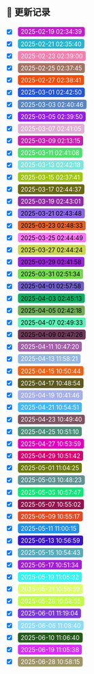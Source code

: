 ## 📅 更新记录

- [x] <span style="display:inline-block; padding:0.2em 0.5em; margin:0.2em; border-radius:0.3em; background:#C21ECD; color:#fff;">2025-02-19 02:34:39</span>
- [x] <span style="display:inline-block; padding:0.2em 0.5em; margin:0.2em; border-radius:0.3em; background:#23B7CF; color:#fff;">2025-02-21 02:35:40</span>
- [x] <span style="display:inline-block; padding:0.2em 0.5em; margin:0.2em; border-radius:0.3em; background:#F87EAE; color:#fff;">2025-02-23 02:39:00</span>
- [x] <span style="display:inline-block; padding:0.2em 0.5em; margin:0.2em; border-radius:0.3em; background:#A17564; color:#fff;">2025-02-25 02:37:45</span>
- [x] <span style="display:inline-block; padding:0.2em 0.5em; margin:0.2em; border-radius:0.3em; background:#EE4F0C; color:#fff;">2025-02-27 02:38:41</span>
- [x] <span style="display:inline-block; padding:0.2em 0.5em; margin:0.2em; border-radius:0.3em; background:#2556D5; color:#fff;">2025-03-01 02:42:50</span>
- [x] <span style="display:inline-block; padding:0.2em 0.5em; margin:0.2em; border-radius:0.3em; background:#5A87C2; color:#fff;">2025-03-03 02:40:46</span>
- [x] <span style="display:inline-block; padding:0.2em 0.5em; margin:0.2em; border-radius:0.3em; background:#981CED; color:#fff;">2025-03-05 02:39:50</span>
- [x] <span style="display:inline-block; padding:0.2em 0.5em; margin:0.2em; border-radius:0.3em; background:#DEB0D6; color:#fff;">2025-03-07 02:41:05</span>
- [x] <span style="display:inline-block; padding:0.2em 0.5em; margin:0.2em; border-radius:0.3em; background:#C722B0; color:#fff;">2025-03-09 02:13:15</span>
- [x] <span style="display:inline-block; padding:0.2em 0.5em; margin:0.2em; border-radius:0.3em; background:#52DE6F; color:#fff;">2025-03-11 02:41:08</span>
- [x] <span style="display:inline-block; padding:0.2em 0.5em; margin:0.2em; border-radius:0.3em; background:#7EE6DD; color:#fff;">2025-03-13 02:42:18</span>
- [x] <span style="display:inline-block; padding:0.2em 0.5em; margin:0.2em; border-radius:0.3em; background:#A2C711; color:#fff;">2025-03-15 02:37:41</span>
- [x] <span style="display:inline-block; padding:0.2em 0.5em; margin:0.2em; border-radius:0.3em; background:#696814; color:#fff;">2025-03-17 02:44:37</span>
- [x] <span style="display:inline-block; padding:0.2em 0.5em; margin:0.2em; border-radius:0.3em; background:#912BA6; color:#fff;">2025-03-19 02:43:01</span>
- [x] <span style="display:inline-block; padding:0.2em 0.5em; margin:0.2em; border-radius:0.3em; background:#8B64EA; color:#000;">2025-03-21 02:43:48</span>
- [x] <span style="display:inline-block; padding:0.2em 0.5em; margin:0.2em; border-radius:0.3em; background:#E16027; color:#000;">2025-03-23 02:48:33</span>
- [x] <span style="display:inline-block; padding:0.2em 0.5em; margin:0.2em; border-radius:0.3em; background:#FB75F9; color:#000;">2025-03-25 02:44:49</span>
- [x] <span style="display:inline-block; padding:0.2em 0.5em; margin:0.2em; border-radius:0.3em; background:#CAD64C; color:#000;">2025-03-27 02:44:24</span>
- [x] <span style="display:inline-block; padding:0.2em 0.5em; margin:0.2em; border-radius:0.3em; background:#9725D4; color:#000;">2025-03-29 02:41:58</span>
- [x] <span style="display:inline-block; padding:0.2em 0.5em; margin:0.2em; border-radius:0.3em; background:#75DB4F; color:#000;">2025-03-31 02:51:34</span>
- [x] <span style="display:inline-block; padding:0.2em 0.5em; margin:0.2em; border-radius:0.3em; background:#6F5DC6; color:#000;">2025-04-01 02:57:58</span>
- [x] <span style="display:inline-block; padding:0.2em 0.5em; margin:0.2em; border-radius:0.3em; background:#08AF64; color:#000;">2025-04-03 02:45:13</span>
- [x] <span style="display:inline-block; padding:0.2em 0.5em; margin:0.2em; border-radius:0.3em; background:#70AD53; color:#000;">2025-04-05 02:42:18</span>
- [x] <span style="display:inline-block; padding:0.2em 0.5em; margin:0.2em; border-radius:0.3em; background:#5BF0B7; color:#000;">2025-04-07 02:49:33</span>
- [x] <span style="display:inline-block; padding:0.2em 0.5em; margin:0.2em; border-radius:0.3em; background:#6E3858; color:#000;">2025-04-09 02:47:26</span>
- [x] <span style="display:inline-block; padding:0.2em 0.5em; margin:0.2em; border-radius:0.3em; background:#A261A9; color:#fff;">2025-04-11 10:47:20</span>
- [x] <span style="display:inline-block; padding:0.2em 0.5em; margin:0.2em; border-radius:0.3em; background:#94B7E2; color:#fff;">2025-04-13 11:58:21</span>
- [x] <span style="display:inline-block; padding:0.2em 0.5em; margin:0.2em; border-radius:0.3em; background:#F26113; color:#fff;">2025-04-15 10:50:44</span>
- [x] <span style="display:inline-block; padding:0.2em 0.5em; margin:0.2em; border-radius:0.3em; background:#5D5920; color:#fff;">2025-04-17 10:48:54</span>
- [x] <span style="display:inline-block; padding:0.2em 0.5em; margin:0.2em; border-radius:0.3em; background:#A7B0E9; color:#fff;">2025-04-19 10:41:46</span>
- [x] <span style="display:inline-block; padding:0.2em 0.5em; margin:0.2em; border-radius:0.3em; background:#42B9FA; color:#fff;">2025-04-21 10:54:51</span>
- [x] <span style="display:inline-block; padding:0.2em 0.5em; margin:0.2em; border-radius:0.3em; background:#7E5463; color:#fff;">2025-04-23 10:49:40</span>
- [x] <span style="display:inline-block; padding:0.2em 0.5em; margin:0.2em; border-radius:0.3em; background:#4C917A; color:#fff;">2025-04-25 10:51:10</span>
- [x] <span style="display:inline-block; padding:0.2em 0.5em; margin:0.2em; border-radius:0.3em; background:#E000BC; color:#fff;">2025-04-27 10:53:59</span>
- [x] <span style="display:inline-block; padding:0.2em 0.5em; margin:0.2em; border-radius:0.3em; background:#D90073; color:#fff;">2025-04-29 10:51:42</span>
- [x] <span style="display:inline-block; padding:0.2em 0.5em; margin:0.2em; border-radius:0.3em; background:#6D7B0A; color:#fff;">2025-05-01 11:04:25</span>
- [x] <span style="display:inline-block; padding:0.2em 0.5em; margin:0.2em; border-radius:0.3em; background:#5F9392; color:#fff;">2025-05-03 10:48:23</span>
- [x] <span style="display:inline-block; padding:0.2em 0.5em; margin:0.2em; border-radius:0.3em; background:#0DE87A; color:#fff;">2025-05-05 10:57:47</span>
- [x] <span style="display:inline-block; padding:0.2em 0.5em; margin:0.2em; border-radius:0.3em; background:#92144E; color:#fff;">2025-05-07 10:55:02</span>
- [x] <span style="display:inline-block; padding:0.2em 0.5em; margin:0.2em; border-radius:0.3em; background:#E24C25; color:#fff;">2025-05-09 10:55:17</span>
- [x] <span style="display:inline-block; padding:0.2em 0.5em; margin:0.2em; border-radius:0.3em; background:#2391E8; color:#fff;">2025-05-11 11:00:15</span>
- [x] <span style="display:inline-block; padding:0.2em 0.5em; margin:0.2em; border-radius:0.3em; background:#3B13CE; color:#fff;">2025-05-13 10:56:59</span>
- [x] <span style="display:inline-block; padding:0.2em 0.5em; margin:0.2em; border-radius:0.3em; background:#52ADBE; color:#fff;">2025-05-15 10:54:43</span>
- [x] <span style="display:inline-block; padding:0.2em 0.5em; margin:0.2em; border-radius:0.3em; background:#A41CDA; color:#fff;">2025-05-17 10:51:34</span>
- [x] <span style="display:inline-block; padding:0.2em 0.5em; margin:0.2em; border-radius:0.3em; background:#35F5F0; color:#fff;">2025-05-19 11:05:32</span>
- [x] <span style="display:inline-block; padding:0.2em 0.5em; margin:0.2em; border-radius:0.3em; background:#DCFF6E; color:#fff;">2025-05-21 10:56:59</span>
- [x] <span style="display:inline-block; padding:0.2em 0.5em; margin:0.2em; border-radius:0.3em; background:#C1FC45; color:#fff;">2025-05-28 10:58:55</span>
- [x] <span style="display:inline-block; padding:0.2em 0.5em; margin:0.2em; border-radius:0.3em; background:#7C36DD; color:#fff;">2025-06-01 11:19:04</span>
- [x] <span style="display:inline-block; padding:0.2em 0.5em; margin:0.2em; border-radius:0.3em; background:#8DDCFC; color:#fff;">2025-06-06 11:08:40</span>
- [x] <span style="display:inline-block; padding:0.2em 0.5em; margin:0.2em; border-radius:0.3em; background:#265A1D; color:#fff;">2025-06-10 11:06:40</span>
- [x] <span style="display:inline-block; padding:0.2em 0.5em; margin:0.2em; border-radius:0.3em; background:#D831FA; color:#fff;">2025-06-19 11:05:38</span>
- [x] <span style="display:inline-block; padding:0.2em 0.5em; margin:0.2em; border-radius:0.3em; background:#9F9567; color:#fff;">2025-06-28 10:58:15</span>